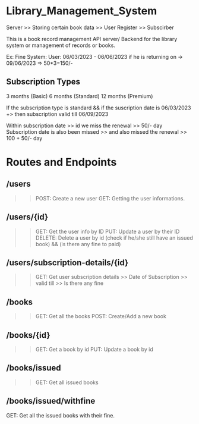# Library_Management_System

Server  >> Storing certain book data
        >> User Register
        >> Subscirber
    

This is a book record management API server/ Backend for the library system or management of records or books.

Ex:  Fine System:
User: 06/03/2023 - 06/06/2023
if he is returning on -> 09/06/2023 => 50*3=150/-


## Subscription Types
3 months (Basic)
6 months (Standard)
12 months (Premium)

If the subscription type is standard && if the suscription date is 06/03/2023
+> then subscription valid till 06/09/2023

Within subscription date >> id we miss the renewal >> 50/- day
Subscription date is also been missed >> and also missed the renewal >> 100 + 50/- day


# Routes and Endpoints

## /users
>> POST: Create a new user 
>> GET: Getting the user informations.

## /users/{id}
>> GET: Get the user info by ID
>> PUT: Update a user by their ID
>> DELETE: Delete a user by id (check if he/she still have an issued book) && (is there any fine to paid)

## /users/subscription-details/{id}
>> GET: Get user subscription details
         >> Date of Subscription
         >> valid till
         >> Is there any fine

## /books
>> GET: Get all the books
>> POST: Create/Add a new book

## /books/{id}
>> GET: Get a book by id
>> PUT: Update a book by id

## /books/issued
>> GET: Get all issued books

## /books/issued/withfine
GET: Get all the issued books with their fine.